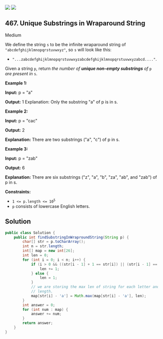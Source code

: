 [![](https://img.shields.io/github/stars/javadev/LeetCode-in-Java?label=Stars&style=flat-square)](https://github.com/javadev/LeetCode-in-Java)
[![](https://img.shields.io/github/forks/javadev/LeetCode-in-Java?label=Fork%20me%20on%20GitHub%20&style=flat-square)](https://github.com/javadev/LeetCode-in-Java/fork)

## 467\. Unique Substrings in Wraparound String

Medium

We define the string `s` to be the infinite wraparound string of `"abcdefghijklmnopqrstuvwxyz"`, so `s` will look like this:

*   `"...zabcdefghijklmnopqrstuvwxyzabcdefghijklmnopqrstuvwxyzabcd...."`.

Given a string `p`, return _the number of **unique non-empty substrings** of_ `p` _are present in_ `s`.

**Example 1:**

**Input:** p = "a"

**Output:** 1 Explanation: Only the substring "a" of p is in s.

**Example 2:**

**Input:** p = "cac"

**Output:** 2

**Explanation:** There are two substrings ("a", "c") of p in s.

**Example 3:**

**Input:** p = "zab"

**Output:** 6

**Explanation:** There are six substrings ("z", "a", "b", "za", "ab", and "zab") of p in s.

**Constraints:**

*   <code>1 <= p.length <= 10<sup>5</sup></code>
*   `p` consists of lowercase English letters.

## Solution

```java
public class Solution {
    public int findSubstringInWraproundString(String p) {
        char[] str = p.toCharArray();
        int n = str.length;
        int[] map = new int[26];
        int len = 0;
        for (int i = 0; i < n; i++) {
            if (i > 0 && ((str[i - 1] + 1 == str[i]) || (str[i - 1] == 'z' && str[i] == 'a'))) {
                len += 1;
            } else {
                len = 1;
            }
            // we are storing the max len of string for each letter and then we will count all these
            // length.
            map[str[i] - 'a'] = Math.max(map[str[i] - 'a'], len);
        }
        int answer = 0;
        for (int num : map) {
            answer += num;
        }
        return answer;
    }
}
```